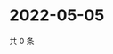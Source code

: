 # 2022-05-05

共 0 条

<!-- BEGIN WEIBO -->
<!-- 最后更新时间 Thu May 05 2022 15:16:02 GMT+0800 (China Standard Time) -->

<!-- END WEIBO -->
